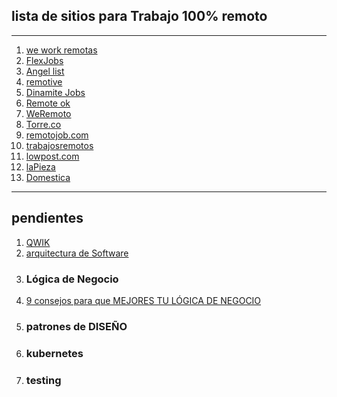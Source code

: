 ## lista de sitios para Trabajo 100% remoto

---

1. [we work remotas](https://weworkremotely.com/)
2. [FlexJobs](https://www.flexjobs.com/jobs)
3. [Angel list](https://angel.co/)
4. [remotive](https://remotive.com/)
5. [Dinamite Jobs](https://dynamitejobs.com/)
6. [Remote ok](https://remoteok.com/)
7. [WeRemoto](https://www.weremoto.com/)
8. [Torre.co](https://torre.co/?r=gmjc2tWs)
9. [remotojob.com](https://remotojob.com/)
10. [trabajosremotos](https://trabajosremotos.es)
11. [lowpost.com](https://lowpost.com/)
12. [laPieza](https://lapieza.io/es)
13. [Domestica](www.google.com)

---

## pendientes 


1. [QWIK](https://medium.com/javascript-in-plain-english/react-and-next-js-is-dead-something-new-is-finally-replacing-it-for-good-c792c48806f6)
2. [arquitectura de Software ](https://medium.com/@ktufernando/la-gu%C3%ADa-definitiva-de-la-arquitectura-del-software-f419db9c6bf7)
3. ### Lógica de Negocio 
4. [9 consejos para que MEJORES TU LÓGICA DE NEGOCIO](https://www.youtube.com/watch?v=fdnqf0qZUbw)
5. ### patrones de DISEÑO
6. ### kubernetes
7. ### testing
